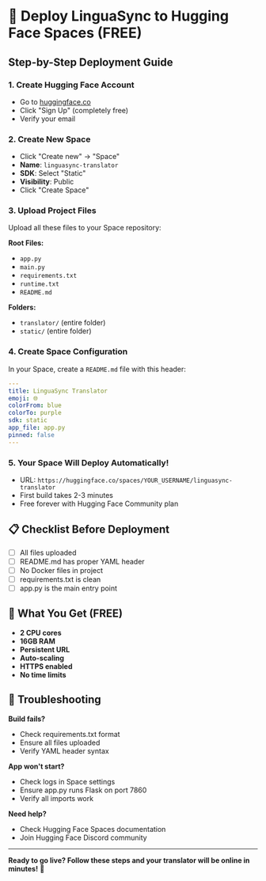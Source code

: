 # 🚀 Deploy LinguaSync to Hugging Face Spaces (FREE)

## Step-by-Step Deployment Guide

### 1. Create Hugging Face Account
- Go to [huggingface.co](https://huggingface.co)
- Click "Sign Up" (completely free)
- Verify your email

### 2. Create New Space
- Click "Create new" → "Space"
- **Name**: `linguasync-translator`
- **SDK**: Select "Static"
- **Visibility**: Public
- Click "Create Space"

### 3. Upload Project Files
Upload all these files to your Space repository:

**Root Files:**
- `app.py`
- `main.py` 
- `requirements.txt`
- `runtime.txt`
- `README.md`

**Folders:**
- `translator/` (entire folder)
- `static/` (entire folder)

### 4. Create Space Configuration
In your Space, create a `README.md` file with this header:

```yaml
---
title: LinguaSync Translator
emoji: 🌐
colorFrom: blue
colorTo: purple
sdk: static
app_file: app.py
pinned: false
---
```

### 5. Your Space Will Deploy Automatically!
- URL: `https://huggingface.co/spaces/YOUR_USERNAME/linguasync-translator`
- First build takes 2-3 minutes
- Free forever with Hugging Face Community plan

## 📋 Checklist Before Deployment

- [ ] All files uploaded
- [ ] README.md has proper YAML header
- [ ] No Docker files in project
- [ ] requirements.txt is clean
- [ ] app.py is the main entry point

## 🎯 What You Get (FREE)

- **2 CPU cores**
- **16GB RAM** 
- **Persistent URL**
- **Auto-scaling**
- **HTTPS enabled**
- **No time limits**

## 🔧 Troubleshooting

**Build fails?**
- Check requirements.txt format
- Ensure all files uploaded
- Verify YAML header syntax

**App won't start?**
- Check logs in Space settings
- Ensure app.py runs Flask on port 7860
- Verify all imports work

**Need help?**
- Check Hugging Face Spaces documentation
- Join Hugging Face Discord community

---
**Ready to go live? Follow these steps and your translator will be online in minutes!** 🌟